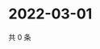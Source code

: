 # 2022-03-01

共 0 条

<!-- BEGIN WEIBO -->
<!-- 最后更新时间 Tue Mar 01 2022 18:16:19 GMT+0800 (China Standard Time) -->

<!-- END WEIBO -->
